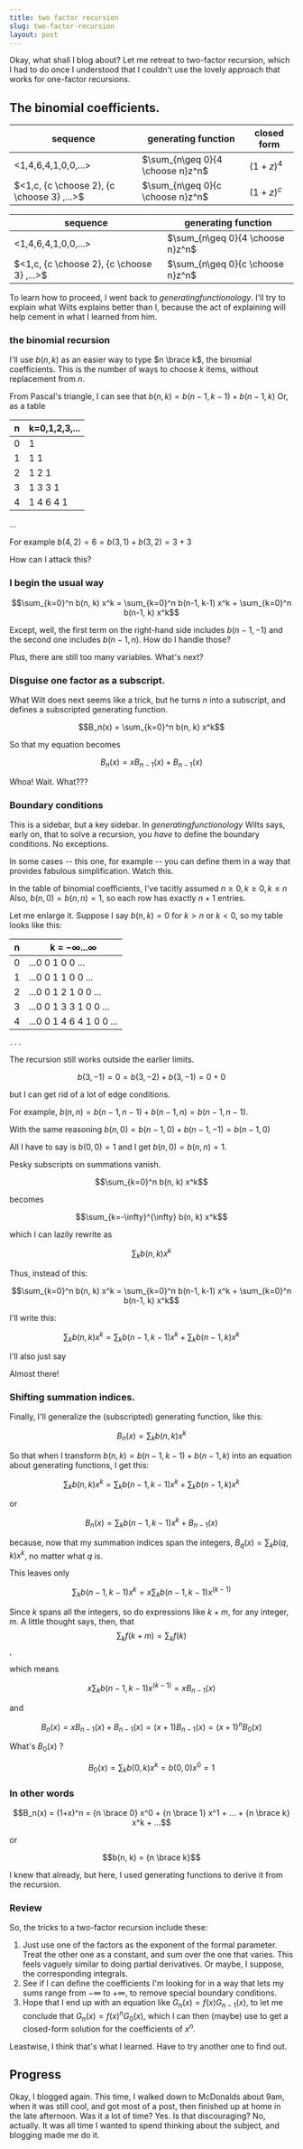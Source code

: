 ```yaml
---
title: two factor recursion
slug: two-factor-recursion
layout: post
---
```


Okay, what shall I blog about? Let me retreat to two-factor recursion,
which I had to do once I understood that I couldn't use the lovely approach
that works for one-factor recursions.

## The binomial coefficients.

| sequence | generating function | closed form |
| -------- | ------------------- | ----------- |
|<1,4,6,4,1,0,0,...> | $\sum_{n\geq 0}{4 \choose n}z^n$ | $(1+z)^4$ |
|$<1,c, {c \choose 2}, {c \choose 3} ,...>$| $\sum_{n\geq 0}{c \choose n}z^n$ | $(1+z)^c$ |


| sequence | generating function |
| -------- | ------------------- |
|<1,4,6,4,1,0,0,...> | $\sum_{n\geq 0}{4 \choose n}z^n$ |
|$<1,c, {c \choose 2}, {c \choose 3} ,...>$| $\sum_{n\geq 0}{c \choose n}z^n$ |

To learn how to proceed, I went back to *generatingfunctionology*.
I'll try to explain what Wilts explains better than I,
because the act of explaining will help cement in what I learned from him.

### the binomial recursion

I'll use $b(n, k)$ as an easier way to type $n \brace k$, the binomial coefficients.
This is the number of ways to choose $k$ items, without replacement from $n$.

From Pascal's triangle, I can see that $b(n, k) = b(n-1, k-1) + b(n-1, k)$
Or, as a table

| n | k=0,1,2,3,... |
| - | ------------- |
| 0 | 1 |
| 1 | 1 1 |
| 2 | 1 2 1 |
| 3 | 1 3 3 1 |
| 4 | 1 4 6 4 1 |
...

For example $b(4, 2) = 6 = b(3,1) + b(3,2) = 3 + 3$

How can I attack this?

### I begin the usual way

$$\sum_{k=0}^n b(n, k) x^k = \sum_{k=0}^n b(n-1, k-1) x^k + \sum_{k=0}^n b(n-1, k) x^k$$

Except, well, the first term on the right-hand side includes $b(n-1, -1)$ and the second one includes $b(n-1, n)$. How do I handle those?

Plus, there are still too many variables. What's next?

### Disguise one factor as a subscript.
What Wilt does next seems like a trick, but he turns $n$ into a subscript,
and defines a subscripted generating function.

$$B_n(x) = \sum_{k=0}^n b(n, k) x^k$$

So that my equation becomes

$$B_n(x) = x B_{n-1}(x) + B_{n-1}(x)$$

Whoa! Wait. What???

### Boundary conditions

This is a sidebar, but a key sidebar. In *generatingfunctionology* Wilts says, early on, 
that to solve a recursion, you *have* to define the boundary conditions. No exceptions.

In some cases -- this one, for example -- you can define them
in a way that provides fabulous simplification.
Watch this.

In the table of binomial coefficients, I've tacitly assumed $n \geq 0, k \geq 0, k \leq n$
Also, $b(n, 0) = b(n, n) = 1$, so each row has exactly $n+1$ entries.

Let me enlarge it.  Suppose I say $b(n, k) = 0$ for $k>n$ or $k<0$, so my table looks like this:

 |n| k = $-\infty ... \infty$ |
 |--|------------|
 | 0 | ...0 0 1 0 0 ...|
 | 1 | ...0 0 1 1 0 0 ...|
 | 2 | ...0 0 1 2 1 0 0 ... |
 | 3 | ...0 0 1 3 3 1 0 0 ... |
 | 4 | ...0 0 1 4 6 4 1 0 0 ... |
    ...

The recursion still works outside the earlier limits.

$$b(3, -1) = 0 = b(3, -2) + b(3, -1) = 0 + 0$$

but I can get rid of a lot of edge conditions.

For example, $b(n, n) = b(n-1, n-1) + b(n-1, n) = b(n-1, n-1)$.

With the same reasoning $b(n,0) = b(n-1, 0) + b(n-1, -1) = b(n-1, 0)$

All I have to say is $b(0, 0) = 1$ and I get $b(n, 0) = b(n, n) = 1$.

Pesky subscripts on summations vanish.

$$\sum_{k=0}^n b(n, k) x^k$$

becomes

$$\sum_{k=-\infty}^{\infty} b(n, k) x^k$$

which I can lazily rewrite as

$$\sum_k b(n,k) x^k$$

Thus, instead of this:

$$\sum_{k=0}^n b(n, k) x^k = \sum_{k=0}^n b(n-1, k-1) x^k + \sum_{k=0}^n b(n-1, k) x^k$$

I'll write this:

$$\sum_k b(n, k) x^k = \sum_k b(n-1, k-1) x^k + \sum_k b(n-1, k) x^k$$

I'll also just say

Almost there!

### Shifting summation indices.
Finally, I'll generalize the (subscripted) generating function, like this:

$$B_n(x) = \sum_k b(n, k) x^k$$

So that when I transform $b(n, k) = b(n-1, k-1) + b(n-1, k)$ into an equation about generating functions, I get this: 

$$\sum_k b(n, k) x^k = \sum_k b(n-1, k-1) x^k + \sum_k b(n-1, k) x^k$$

or

$$B_n(x) = \sum_k b(n-1, k-1) x^k + B_{n-1}(x)$$

because, now that my summation indices span the integers, $B_q(x) = \sum_k b(q, k) x^k$, no matter what $q$ is.

This leaves only 

$$\sum_k b(n-1, k-1) x^k = x\sum_k b(n-1, k-1) x^(k-1)$$

Since $k$ spans all the integers, so do expressions like $k+m$, for any integer, $m$.
A little thought says, then, that
$$\sum_k f(k+m) = \sum_k f(k)$$,

which means

$$x\sum_k b(n-1, k-1) x^(k-1) = xB_{n-1}(x)$$

and

$$B_n(x) = xB_{n-1}(x) + B_{n-1}(x) = (x+1)B_{n-1}(x) = (x+1)^nB_0(x)$$

What's $B_0(x)$ ?

$$B_0(x) = \sum_k b(0,k) x^k = b(0,0) x^0 = 1$$

### In other words

$$B_n(x) = (1+x)^n = {n \brace 0} x^0 + {n \brace 1} x^1 + ... + {n \brace k} x^k + ...$$

or 

$$b(n, k) = {n \brace k}$$

I knew that already, but here, I used generating functions to derive it from the recursion.

### Review
So, the tricks to a two-factor recursion include these:

1) Just use one of the factors as the exponent of the formal parameter. Treat the other one as a constant, and sum over the one that varies. This feels vaguely similar to doing partial derivatives. Or maybe, I suppose, the corresponding integrals.
1) See if I can define the coefficients I'm looking for in a way that lets my sums
range from $-\infty$ to $+\infty$, to remove special boundary conditions.
1) Hope that I end up with an equation like $G_n(x) = f(x) G_{n-1}(x)$, to let me conclude that $G_n(x) = f(x)^n G_0(x)$, which I can then (maybe) use to get a closed-form solution for the coefficients of $x^n$.

Leastwise, I think that's what I learned. Have to try another one to find out.

## Progress

Okay, I blogged again. This time, I walked down to McDonalds about 9am, when it was still cool, and got most of a post, then finished up at home in the late afternoon.
Was it a lot of time? Yes. Is that discouraging? No, actually. It was all time I wanted to spend thinking about the subject, and blogging made me do it.
